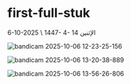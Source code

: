# first-full-stuk
6-10-2025  \ 1447- 4- 14 الإثنين

![bandicam 2025-10-06 12-23-25-156](https://github.com/user-attachments/assets/cf62305f-308f-4716-bba2-cf77f4d0142c)

![bandicam 2025-10-06 13-20-38-889](https://github.com/user-attachments/assets/9fd1e457-ffda-47ce-9764-dc1dbfa66b7a)

![bandicam 2025-10-06 13-56-26-806](https://github.com/user-attachments/assets/6221711d-e831-4d7d-b9b4-ef898d0c8314)
